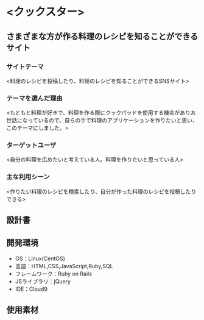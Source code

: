 # <クックスター>

## さまざまな方が作る料理のレシピを知ることができるサイト
### サイトテーマ
<料理のレシピを投稿したり、料理のレシピを知ることができるSNSサイト>

### テーマを選んだ理由
<もともと料理が好きで、料理を作る際にクックパッドを使用する機会がありお世話になっているので、自らの手で料理のアプリケーションを作りたいと思い、このテーマにしました。>

### ターゲットユーザ
<自分の料理を広めたいと考えている人。料理を作りたいと思っている人>

### 主な利用シーン
<作りたい料理のレシピを検索したり、自分が作った料理のレシピを投稿したりできる>

## 設計書
<!--<...>-->

## 開発環境
- OS：Linux(CentOS)
- 言語：HTML,CSS,JavaScript,Ruby,SQL
- フレームワーク：Ruby on Rails
- JSライブラリ：jQuery
- IDE：Cloud9

## 使用素材
<!--- 外部サービスの画像素材・音声素材を使用した場合は、必ずサービス名とURLを明記してください。-->
<!--- 使用しない場合は、使用素材の項目をREADMEから削除してください。-->